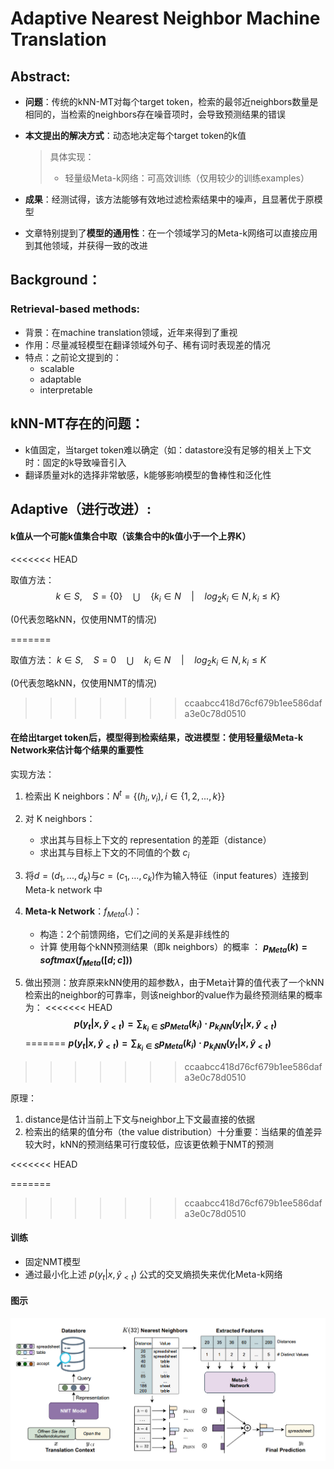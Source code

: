 # Adaptive Nearest Neighbor Machine Translation

## Abstract:
* **问题**：传统的kNN-MT对每个target token，检索的最邻近neighbors数量是相同的，当检索的neighbors存在噪音项时，会导致预测结果的错误
* **本文提出的解决方式**：动态地决定每个target token的k值
  > 具体实现：
  >* 轻量级Meta-k网络：可高效训练（仅用较少的训练examples）
* **成果**：经测试得，该方法能够有效地过滤检索结果中的噪声，且显著优于原模型

* 文章特别提到了**模型的通用性**：在一个领域学习的Meta-k网络可以直接应用到其他领域，并获得一致的改进

## Background：

### Retrieval-based methods:
* 背景：在machine translation领域，近年来得到了重视
* 作用：尽量减轻模型在翻译领域外句子、稀有词时表现差的情况
* 特点：之前论文提到的：
  * scalable
  * adaptable
  * interpretable

## kNN-MT存在的问题：
* k值固定，当target token难以确定（如：datastore没有足够的相关上下文时：固定的k导致噪音引入
* 翻译质量对k的选择非常敏感，k能够影响模型的鲁棒性和泛化性

## Adaptive（进行改进）:
#### k值从一个可能k值集合中取（该集合中的k值小于一个上界K）
<<<<<<< HEAD

取值方法：
$$
k \in S, \quad S = \{0\} \quad \bigcup \quad \{k_i \in N \quad | \quad log_2k_i \in N, k_i \leq K\}
$$

(0代表忽略kNN，仅使用NMT的情况)



=======
  
取值方法：
$`
k \in S, \quad S = { 0 } \quad \bigcup \quad { k_i \in N \quad | \quad log_2 k_i \in N, k_i \leq K } 
`$

(0代表忽略kNN，仅使用NMT的情况)

>>>>>>> ccaabcc418d76cf679b1ee586dafa3e0c78d0510
#### 在给出target token后，模型得到检索结果，改进模型：使用轻量级Meta-k Network来估计每个结果的重要性
实现方法：
  1. 检索出 K neighbors：$` N^t = \{ (h_i,v_i),i \in \{1,2,...,k\} \} `$
  2. 对 K neighbors：
     * 求出其与目标上下文的 representation 的差距（distance）
     * 求出其与目标上下文的不同值的个数 $` c_i `$
  3. 将$` d = (d_1,...,d_k) `$与$` c = (c_1,...,c_k) `$作为输入特征（input features）连接到 Meta-k network 中
  4. **Meta-k Network**：$`f_{Meta}(.)`$：
     * 构造：2个前馈网络，它们之间的关系是非线性的
     * 计算 使用每个kNN预测结果（即k neighbors）的概率 ：
     **$` p_{Meta}(k) = softmax(f_{Meta}([d;c])) `$**

  5. 做出预测：放弃原来kNN使用的超参数$\lambda$，由于Meta计算的值代表了一个kNN检索出的neighbor的可靠率，则该neighbor的value作为最终预测结果的概率为：
<<<<<<< HEAD
      **$$p(y_t|x,\widehat{y}_{<t}) = \sum_{k_i\in S}p_{Meta}(k_i)\cdot p_{k_iNN}(y_t|x,\widehat{y}_{<t})$$**
=======
   **$` p(y_t|x,\widehat{y}_{<t}) = \sum_{k_i\in S}p_{Meta}(k_i)\cdot p_{k_iNN}(y_t|x,\widehat{y}_{<t}) `$**
>>>>>>> ccaabcc418d76cf679b1ee586dafa3e0c78d0510


原理：
  1. distance是估计当前上下文与neighbor上下文最直接的依据
  2. 检索出的结果的值分布（the value distribution）十分重要：当结果的值差异较大时，kNN的预测结果可行度较低，应该更依赖于NMT的预测

<<<<<<< HEAD

=======
>>>>>>> ccaabcc418d76cf679b1ee586dafa3e0c78d0510

#### 训练
* 固定NMT模型
* 通过最小化上述 $p(y_t|x,\widehat{y}_{<t})$ 公式的交叉熵损失来优化Meta-k网络

#### 图示

![Alt text](pictures/image-31.png)
